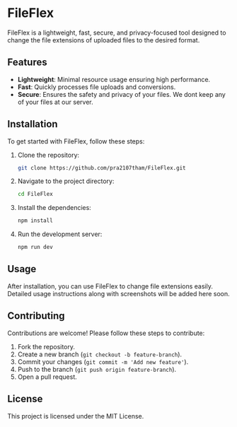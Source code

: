
# FileFlex

FileFlex is a lightweight, fast, secure, and privacy-focused tool designed to change the file extensions of uploaded files to the desired format.

## Features

- **Lightweight**: Minimal resource usage ensuring high performance.
- **Fast**: Quickly processes file uploads and conversions.
- **Secure**: Ensures the safety and privacy of your files. We dont keep any of your files at our server.

## Installation

To get started with FileFlex, follow these steps:

1. Clone the repository:
    ```bash
    git clone https://github.com/pra2107tham/FileFlex.git
    ```
2. Navigate to the project directory:
    ```bash
    cd FileFlex
    ```
3. Install the dependencies:
    ```bash
    npm install
    ```
4. Run the development server:
    ```bash
    npm run dev
    ```

## Usage

After installation, you can use FileFlex to change file extensions easily. Detailed usage instructions along with screenshots will be added here soon.

## Contributing

Contributions are welcome! Please follow these steps to contribute:

1. Fork the repository.
2. Create a new branch (`git checkout -b feature-branch`).
3. Commit your changes (`git commit -m 'Add new feature'`).
4. Push to the branch (`git push origin feature-branch`).
5. Open a pull request.

## License

This project is licensed under the MIT License.
